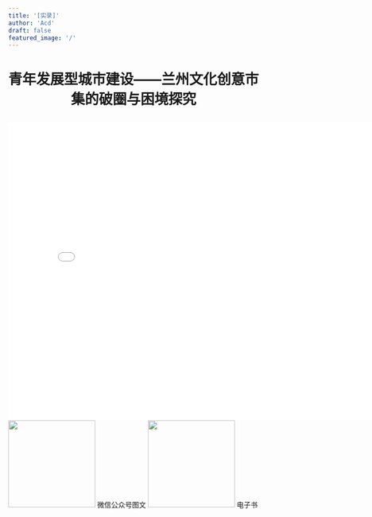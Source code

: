 ```yaml
---
title: '[实录]'
author: 'Acd'
draft: false
featured_image: '/'
---
```

# <p style="text-align:center">青年发展型城市建设——兰州文化创意市集的破圈与困境探究</p>

<iframe src="//player.bilibili.com/player.html?aid=324903315&bvid=BV1cw41147HQ&cid=1373410260&p=1" scrolling="no" border="0" frameborder="no" framespacing="0" allowfullscreen="true" width="800px" height="600px"> </iframe>



<img src="/images/qrcode_mp.weixin.qq.com.png" width = 175 height = 175>
 微信公众号图文

<img src="/images/dzs.png" width = 175 height = 175>
 电子书